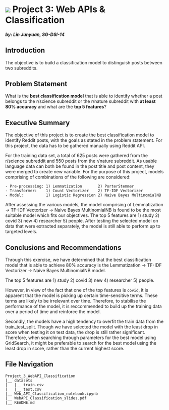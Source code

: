 # ![](https://ga-dash.s3.amazonaws.com/production/assets/logo-9f88ae6c9c3871690e33280fcf557f33.png) Project 3: Web APIs & Classification

##### by: Lin Junyuan, SG-DSI-14

## Introduction
The objective is to build a classification model to distinguish posts between two subreddits.

## Problem Statement

What is the **best classification model** that is able to identify whether a post belongs to the r/science subreddit or the r/nature subreddit with **at least 80% accuracy** and what are the **top 5 features**?

## Executive Summary

The objective of this project is to create the best classification model to identify Reddit posts, with the goals as stated in the problem statement. For this project, the data has to be gathered manually using Reddit API.

For the training data set, a total of 625 posts were gathered from the r/science subreddit and 550 posts from the r/nature subreddit. As usable language data can both be found in the post title and post content, they were merged to create new variable. For the purpose of this project, models comprising of combinations of the following are considered:

```
- Pre-processing: 1) Lemmatization       2) PorterStemmer
- Transformer:    1) Count Vectorizer    2) TF-IDF Vectorizer
- Model:          1) Logistic Regression 2) Naive Bayes MultinomialNB
```

After assessing the various models, the model comprising of Lemmatization -> TF-IDF Vectorizer -> Naive Bayes MultinomialNB is found to be the most suitable model which fits our objectives. The top 5 features are 1) study 2) covid 3) new 4) researcher 5) people. After testing the selected model on data that were extracted separately, the model is still able to perform up to targeted levels.

 ## Conclusions and Recommendations

Through this exercise, we have determined that the best classification model that is able to achieve 80% accuracy is the Lemmatization -> TF-IDF Vectorizer -> Naive Bayes MultinomialNB model.

The top 5 features are 1) study 2) covid 3) new 4) researcher 5) people.

However, in view of the fact that one of the top features is `covid`, it is apparent that the model is picking up certain time-sensitive terms. These terms are likely to be irrelevant over time. Therefore, to stabilise the performance of the model, it is reccommended to build up the training data over a period of time and reinforce the model.

Secondly, the models have a high tendency to overfit the train data from the train_test_split. Though we have selected the model with the least drop in score when testing it on test data, the drop is still rather significant. Therefore, when searching through parameters for the best model using GridSearch, it might be preferable to search for the best model using the least drop in score, rather than the current highest score.

## File Navigation
```
Project_3_WebAPI_Classification
|__ datasets
|   |__ train.csv
|   |__ test.csv
|__ Web_API_Classification_notebook.ipynb
|__ WebAPI_Classification_slides.pdf
|__ README.md
```
